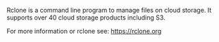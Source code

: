 Rclone is a command line program to manage files on cloud storage. It supports over 40 cloud storage products including S3.

For more information or rclone see: https://rclone.org
